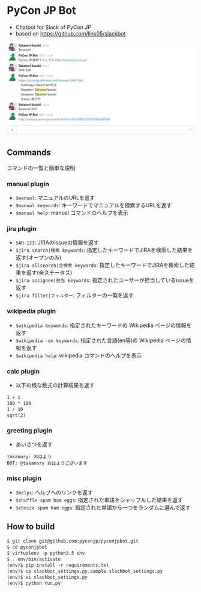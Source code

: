 # PyCon JP Bot

* Chatbot for Slack of PyCon JP
* based on https://github.com/lins05/slackbot

![](pyconjpbot-image.png)

## Commands

コマンドの一覧と簡単な説明

### manual plugin

- `$manual`: マニュアルのURLを返す
- `$manual keywords`: キーワードでマニュアルを検索するURLを返す
- `$manual help`: manual コマンドのヘルプを表示

### jira plugin

- `SAR-123`: JIRAのissueの情報を返す
- `$jira search|検索 keywords`: 指定したキーワードでJIRAを検索した結果を返す(オープンのみ)
- `$jira allsearch|全検索 keywords`: 指定したキーワードでJIRAを検索した結果を返す(全ステータス)
- `$jira assignee|担当 keywords`: 指定されたユーザーが担当しているissueを返す
- `$jira filter|フィルター`: フィルターの一覧を返す

### wikipedia plugin

- `$wikipedia keywords`: 指定されたキーワードの Wikipedia ページの情報を返す
- `$wikipedia -en keywords`: 指定された言語(en等)の Wikipedia ページの情報を返す
- `$wikipedia help`: wikipedia コマンドのヘルプを表示

### calc plugin

- 以下の様な数式の計算結果を返す

```
1 + 1
100 * 100
1 / 10
sqrt(2)
```

### greeting plugin

- あいさつを返す

```
takanory: おはよう
BOT: @takanory おはようございます
```

### misc plugin

- `$helps`: ヘルプへのリンクを返す
- `$shuffle spam ham eggs`: 指定された単語をシャッフルした結果を返す
- `$choice spam ham eggs`: 指定された単語から一つをランダムに選んで返す

## How to build

```
$ git clone git@github.com:pyconjp/pyconjpbot.git
$ cd pyconjpbot
$ virtualenv -p python3.5 env
$ . env/bin/activate
(env)$ pip install -r requirements.txt
(env)$ cp slackbot_settings.py.sample slackbot_settings.py
(env)$ vi slackbot_settings.py
(env)$ python run.py
```
